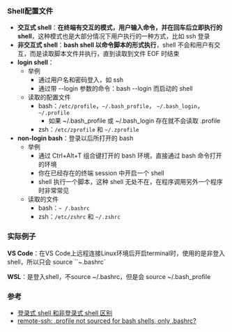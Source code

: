 ### Shell配置文件

- **交互式 shell**：**在终端有交互的模式，用户输入命令，并在回车后立即执行的 shell**，这种模式也是大部分情况下用户执行的一种方式，比如 ssh 登录
- **非交互式 shell**：**bash shell 以命令脚本的形式执行**，shell 不会和用户有交互，而是读取脚本文件并执行，直到读取到文件 EOF 时结束
- **login shell**：
  - 举例
    - 通过用户名和密码登入，如 ssh 
    - 通过带 --login 参数的命令：bash --login 而启动的 shell
  - 读取的配置文件
    - bash：`/etc/profile`，`~/.bash_profile`， `~/.bash_login`，`~/.profile`
      - 如果 ~/.bash_profile 或 ~/.bash_login 存在就不会读取 .profile
    - zsh：`/etc/zprofile` 和 `~/.zprofile`
- **non-login bash**：登录以后所打开的 bash
  - 举例
    - 通过 Ctrl+Alt+T 组合键打开的 bash 环境，直接通过 bash 命令打开的环境
    - 你在已经存在的终端 session 中开启一个 shell
    - shell 执行一个脚本，这种 shell 无处不在，在程序调用另外一个程序时非常常见
  - 读取的文件
    - bash：`~ /.bashrc` 
    - zsh：`/etc/zshrc` 和 `~/.zshrc`



### 实际例子

**VS Code**：在VS Code上远程连接Linux环境后开启terminal时，使用的是非登入shell，所以只会 source ``~.bashrc`

**WSL**：是登入shell，不source ~/.bashrc，但是会 source ~/.bash_profile



### 参考

- [登录式 shell 和非登录式 shell 区别](http://einverne.github.io/post/2019/01/login-shell-vs-non-login-shell.html)
- [remote-ssh: .profile not sourced for bash shells, only .bashrc?](https://github.com/microsoft/vscode-remote-release/issues/83)



